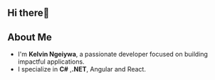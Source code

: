 ## Hi there👋

## About Me
- I'm **Kelvin Ngeiywa**, a passionate developer focused on building impactful applications.
- I specialize in **C#** ,**.NET**, Angular and React.



<!--
## GitHub Stats
![Your GitHub Stats](https://github-readme-stats.vercel.app/api?username=kellynge1ywa&show_icons=true&theme=radical)
**kellynge1ywa/kellynge1ywa** is a ✨ _special_ ✨ repository because its `README.md` (this file) appears on your GitHub profile.

Here are some ideas to get you started:

- 🔭 I’m currently working on ...
- 🌱 I’m currently learning ...
- 👯 I’m looking to collaborate on ...
- 🤔 I’m looking for help with ...
- 💬 Ask me about ...
- 📫 How to reach me: ...
- 😄 Pronouns: ...
- ⚡ Fun fact: ...
-->
